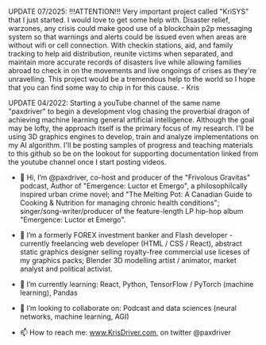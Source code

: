 UPDATE 07/2025: !!!ATTENTION!!! Very important project called "KriSYS" that I just started. I would love to get some help with. Disaster relief, warzones, any crisis could make good use of a blockchain p2p messaging system so that warnings and alerts could be issued even when areas are without wifi or cell connection. With checkin stations, aid, and family tracking to help aid distribution, reunite victims when separated, and maintain more accurate records of disasters live while allowing families abroad to check in on the movements and live ongoings of crises as they're unravelling. This project would be a tremendous help to the world so I hope that you can find some way to chip in for this cause. - Kris

UPDATE 04/2022: Starting a youTube channel of the same name "paxdriver" to begin a development vlog chasing the proverbial dragon of achieving machine learning general artificial intelligence. Although the goal may be lofty, the approach itself is the primary focus of my research. I'll be using 3D graphics engines to develop, train and analyze implementations on my AI algorithm. I'll be posting samples of progress and teaching materials to this github so be on the lookout for supporting documentation linked from the youtube channel once I start posting videos.

- 👋 Hi, I’m @paxdriver, co-host and producer of the "Frivolous Gravitas" podcast, Author of "Emergence: Luctor et Emergo", a philosophilcally inspired urban crime novel; and "The Melting Pot: A Canadian Guide to Cooking & Nutrition for managing chronic health conditions"; singer/song-writer/producer of the feature-length LP hip-hop album "Emergence: Luctor et Emergo".

- 👀 I’m a formerly FOREX investment banker and Flash developer - currently freelancing web developer (HTML / CSS / React), abstract static graphics designer selling royalty-free commercial use liceses of my graphics packs; Blender 3D modelling artist / animator, market analyst and political activist. 

- 🌱 I’m currently learning: React, Python, TensorFlow / PyTorch (machine learning), Pandas

- 💞️ I’m looking to collaborate on: Podcast and data sciences (neural networks, machine learning, AGI)

- 📫 How to reach me: www.KrisDriver.com, on twitter @paxdriver
